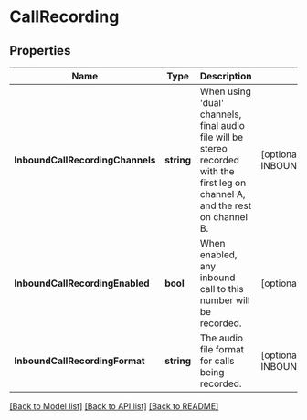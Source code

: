 # CallRecording

## Properties
Name | Type | Description | Notes
------------ | ------------- | ------------- | -------------
**InboundCallRecordingChannels** | **string** | When using &#x27;dual&#x27; channels, final audio file will be stereo recorded with the first leg on channel A, and the rest on channel B. | [optional] [default to INBOUND_CALL_RECORDING_CHANNELS.SINGLE]
**InboundCallRecordingEnabled** | **bool** | When enabled, any inbound call to this number will be recorded. | [optional] [default to false]
**InboundCallRecordingFormat** | **string** | The audio file format for calls being recorded. | [optional] [default to INBOUND_CALL_RECORDING_FORMAT.WAV]

[[Back to Model list]](../README.md#documentation-for-models) [[Back to API list]](../README.md#documentation-for-api-endpoints) [[Back to README]](../README.md)

